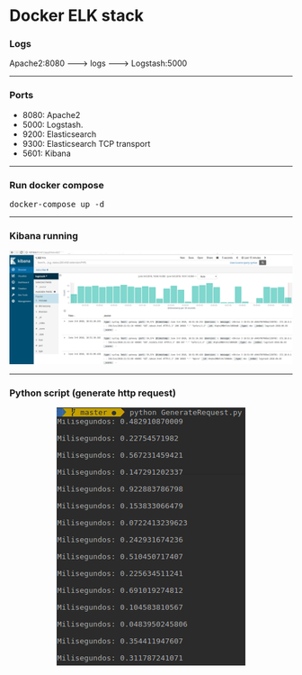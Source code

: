 # Docker ELK stack

### Logs
Apache2:8080 ---> logs ---> Logstash:5000

<hr>

### Ports
* 8080: Apache2
* 5000: Logstash.
* 9200: Elasticsearch
* 9300: Elasticsearch TCP transport
* 5601: Kibana

<hr>

### Run docker compose
<pre>
docker-compose up -d
</pre>

<hr>

### Kibana running
<p align="center">
  <img src="img01.png"/><br>
</p>

<hr>

### Python script (generate http request)
<p align="center">
  <img src="img2.png"/><br>
</p>
